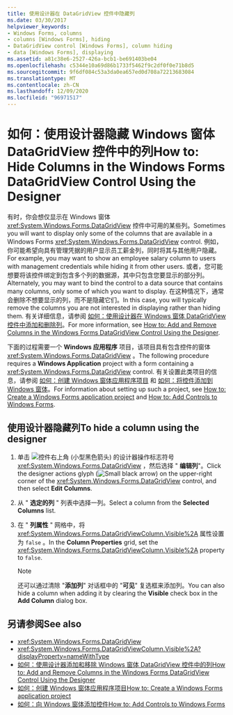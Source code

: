 ```yaml
---
title: 使用设计器在 DataGridView 控件中隐藏列
ms.date: 03/30/2017
helpviewer_keywords:
- Windows Forms, columns
- columns [Windows Forms], hiding
- DataGridView control [Windows Forms], column hiding
- data [Windows Forms], displaying
ms.assetid: a81c38e6-2527-426a-bcb1-be691403be04
ms.openlocfilehash: c5344e10a69d86b1733f5462f9c2df0f0e71b8d5
ms.sourcegitcommit: 9f6df084c53a3da0ea657ed0d708a72213683084
ms.translationtype: MT
ms.contentlocale: zh-CN
ms.lasthandoff: 12/09/2020
ms.locfileid: "96971517"
---
```

# <a name="how-to-hide-columns-in-the-windows-forms-datagridview-control-using-the-designer"></a><span data-ttu-id="4674e-102">如何：使用设计器隐藏 Windows 窗体 DataGridView 控件中的列</span><span class="sxs-lookup"><span data-stu-id="4674e-102">How to: Hide Columns in the Windows Forms DataGridView Control Using the Designer</span></span>
<span data-ttu-id="4674e-103">有时，你会想仅显示在 Windows 窗体 <xref:System.Windows.Forms.DataGridView> 控件中可用的某些列。</span><span class="sxs-lookup"><span data-stu-id="4674e-103">Sometimes you will want to display only some of the columns that are available in a Windows Forms <xref:System.Windows.Forms.DataGridView> control.</span></span> <span data-ttu-id="4674e-104">例如，你可能希望向具有管理凭据的用户显示员工薪金列，同时将其与其他用户隐藏。</span><span class="sxs-lookup"><span data-stu-id="4674e-104">For example, you may want to show an employee salary column to users with management credentials while hiding it from other users.</span></span> <span data-ttu-id="4674e-105">或者，您可能想要将该控件绑定到包含多个列的数据源，其中只包含您要显示的部分列。</span><span class="sxs-lookup"><span data-stu-id="4674e-105">Alternately, you may want to bind the control to a data source that contains many columns, only some of which you want to display.</span></span> <span data-ttu-id="4674e-106">在这种情况下，通常会删除不想要显示的列，而不是隐藏它们。</span><span class="sxs-lookup"><span data-stu-id="4674e-106">In this case, you will typically remove the columns you are not interested in displaying rather than hiding them.</span></span> <span data-ttu-id="4674e-107">有关详细信息，请参阅 [如何：使用设计器在 Windows 窗体 DataGridView 控件中添加和删除列](add-and-remove-columns-in-the-datagrid-using-the-designer.md)。</span><span class="sxs-lookup"><span data-stu-id="4674e-107">For more information, see [How to: Add and Remove Columns in the Windows Forms DataGridView Control Using the Designer](add-and-remove-columns-in-the-datagrid-using-the-designer.md).</span></span>

 <span data-ttu-id="4674e-108">下面的过程需要一个 **Windows 应用程序** 项目，该项目具有包含控件的窗体 <xref:System.Windows.Forms.DataGridView> 。</span><span class="sxs-lookup"><span data-stu-id="4674e-108">The following procedure requires a **Windows Application** project with a form containing a <xref:System.Windows.Forms.DataGridView> control.</span></span> <span data-ttu-id="4674e-109">有关设置此类项目的信息，请参阅 [如何：创建 Windows 窗体应用程序项目](/visualstudio/ide/step-1-create-a-windows-forms-application-project) 和 [如何：将控件添加到 Windows 窗体](how-to-add-controls-to-windows-forms.md)。</span><span class="sxs-lookup"><span data-stu-id="4674e-109">For information about setting up such a project, see [How to: Create a Windows Forms application project](/visualstudio/ide/step-1-create-a-windows-forms-application-project) and [How to: Add Controls to Windows Forms](how-to-add-controls-to-windows-forms.md).</span></span>

## <a name="to-hide-a-column-using-the-designer"></a><span data-ttu-id="4674e-110">使用设计器隐藏列</span><span class="sxs-lookup"><span data-stu-id="4674e-110">To hide a column using the designer</span></span>

1. <span data-ttu-id="4674e-111">单击 ![ 控件右上角 (小型黑色箭头) 的设计器操作标志符号 ](./media/designer-actions-glyph.gif) <xref:System.Windows.Forms.DataGridView> ，然后选择 " **编辑列**"。</span><span class="sxs-lookup"><span data-stu-id="4674e-111">Click the designer actions glyph (![Small black arrow](./media/designer-actions-glyph.gif)) on the upper-right corner of the <xref:System.Windows.Forms.DataGridView> control, and then select **Edit Columns**.</span></span>

2. <span data-ttu-id="4674e-112">从 " **选定的列** " 列表中选择一列。</span><span class="sxs-lookup"><span data-stu-id="4674e-112">Select a column from the **Selected Columns** list.</span></span>

3. <span data-ttu-id="4674e-113">在 " **列属性** " 网格中，将 <xref:System.Windows.Forms.DataGridViewColumn.Visible%2A> 属性设置为 `false` 。</span><span class="sxs-lookup"><span data-stu-id="4674e-113">In the **Column Properties** grid, set the <xref:System.Windows.Forms.DataGridViewColumn.Visible%2A> property to `false`.</span></span>

    > [!NOTE]
    > <span data-ttu-id="4674e-114">还可以通过清除 "**添加列**" 对话框中的 "**可见**" 复选框来添加列。</span><span class="sxs-lookup"><span data-stu-id="4674e-114">You can also hide a column when adding it by clearing the **Visible** check box in the **Add Column** dialog box.</span></span>

## <a name="see-also"></a><span data-ttu-id="4674e-115">另请参阅</span><span class="sxs-lookup"><span data-stu-id="4674e-115">See also</span></span>

- <xref:System.Windows.Forms.DataGridView>
- <xref:System.Windows.Forms.DataGridViewColumn.Visible%2A?displayProperty=nameWithType>
- [<span data-ttu-id="4674e-116">如何：使用设计器添加和移除 Windows 窗体 DataGridView 控件中的列</span><span class="sxs-lookup"><span data-stu-id="4674e-116">How to: Add and Remove Columns in the Windows Forms DataGridView Control Using the Designer</span></span>](add-and-remove-columns-in-the-datagrid-using-the-designer.md)
- [<span data-ttu-id="4674e-117">如何：创建 Windows 窗体应用程序项目</span><span class="sxs-lookup"><span data-stu-id="4674e-117">How to: Create a Windows Forms application project</span></span>](/visualstudio/ide/step-1-create-a-windows-forms-application-project)
- [<span data-ttu-id="4674e-118">如何：向 Windows 窗体添加控件</span><span class="sxs-lookup"><span data-stu-id="4674e-118">How to: Add Controls to Windows Forms</span></span>](how-to-add-controls-to-windows-forms.md)
